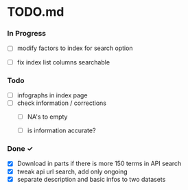 # TODO.md

### In Progress

- [ ] modify factors to index for search option
- [ ] fix index list columns searchable



### Todo

- [ ] infographs in index page
- [ ] check information / corrections
  - [ ] NA's to empty
  - [ ] is information accurate?


### Done ✓

- [x] Download in parts if there is more 150 terms in API search
- [x] tweak api url search, add only ongoing
- [x] separate description and basic infos to two datasets